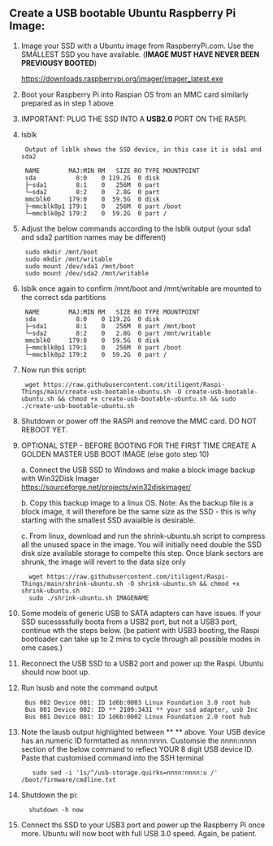    ## Create a USB bootable Ubuntu Raspberry Pi Image: ##
  
  
    
1. Image your SSD with a Ubuntu image from RaspberryPi.com. Use the SMALLEST SSD you have available. (**IMAGE MUST HAVE NEVER BEEN PREVIOUSY BOOTED**) 

   https://downloads.raspberrypi.org/imager/imager_latest.exe

2. Boot your Raspberry Pi into Raspian OS from an MMC card similarly prepared as in step 1 above  

3. IMPORTANT: PLUG THE SSD INTO A **USB2.0** PORT ON THE RASPI. 

4. lsblk

        Output of lsblk shows the SSD device, in this case it is sda1 and sda2 
 
        NAME        MAJ:MIN RM   SIZE RO TYPE MOUNTPOINT
        sda           8:0    0 119.2G  0 disk 
        ├─sda1        8:1    0   256M  0 part 
        └─sda2        8:2    0   2.8G  0 part 
        mmcblk0     179:0    0  59.5G  0 disk 
        ├─mmcblk0p1 179:1    0   256M  0 part /boot
        └─mmcblk0p2 179:2    0  59.2G  0 part /


5. Adjust the below commands according to the lsblk output (your sda1 and sda2 partition names may be different)

        sudo mkdir /mnt/boot
        sudo mkdir /mnt/writable
        sudo mount /dev/sda1 /mnt/boot
        sudo mount /dev/sda2 /mnt/writable


6. lsblk once again to confirm /mnt/boot and /mnt/writable are mounted to the correct sda partitions
        
        NAME        MAJ:MIN RM   SIZE RO TYPE MOUNTPOINT
        sda           8:0    0 119.2G  0 disk 
        ├─sda1        8:1    0   256M  0 part /mnt/boot
        └─sda2        8:2    0   2.8G  0 part /mnt/writable
        mmcblk0     179:0    0  59.5G  0 disk 
        ├─mmcblk0p1 179:1    0   256M  0 part /boot
        └─mmcblk0p2 179:2    0  59.2G  0 part /


7. Now run this script:

        wget https://raw.githubusercontent.com/itiligent/Raspi-Things/main/create-usb-bootable-ubuntu.sh -O create-usb-bootable-ubuntu.sh && chmod +x create-usb-bootable-ubuntu.sh && sudo ./create-usb-bootable-ubuntu.sh


8. Shutdown or power off the RASPI and remove the MMC card.  DO NOT REBOOT YET.


9. OPTIONAL STEP - BEFORE BOOTING FOR THE FIRST TIME CREATE A GOLDEN MASTER USB BOOT IMAGE (else goto step 10)

   a. Connect the USB SSD to Windows and make a block image backup with Win32Disk Imager https://sourceforge.net/projects/win32diskimager/

   b. Copy this backup image to a linux OS. 
      Note: As the backup file is a block image, it will therefore be the same size as the SSD - this is why starting with the smallest SSD avaialble is desirable.
   
     c. From linux, download and run the shrink-ubuntu.sh script to compress all the unused space in the image. 
        You will initially need double the SSD disk size available storage to compelte this step. 
        Once blank sectors are shrunk, the image will revert to the data size only
            
         wget https://raw.githubusercontent.com/itiligent/Raspi-Things/main/shrink-ubuntu.sh -O shrink-ubuntu.sh && chmod +x shrink-ubuntu.sh
         sudo ./shrink-ubuntu.sh IMAGENAME


10. Some models of generic USB to SATA adapters can have issues. If your SSD sucessssfully boota from a USB2 port, but not a USB3 port, continue wth the steps below. 
   (be patient with USB3 booting, the Raspi bootloader can take up to 2 mins to cycle through all possible modes in ome cases.)  



10. Reconnect the USB SSD to a USB2 port and power up the Raspi. Ubuntu should now boot up.


11. Run lsusb and note the command output 

         Bus 002 Device 001: ID 1d6b:0003 Linux Foundation 3.0 root hub
         Bus 001 Device 002: ID ** 2109:3431 ** your ssd adapter, usb Inc
         Bus 001 Device 001: ID 1d6b:0002 Linux Foundation 2.0 root hub

12.  Note the lausb output highlighted between **  ** above. Your USB device has an numeric ID formtatted as nnnn:nnnn. 
      Customsie the nnnn:nnnn section of the below command to reflect YOUR 8 digit USB device ID. 
      Paste that customised command into the SSH terminal
      
            sudo sed -i '1s/^/usb-storage.quirks=nnnn:nnnn:u /'  /boot/firmware/cmdline.txt
            
13. Shutdown the pi: 

          shutdown -h now

        
14. Connect ths SSD to your USB3 port and power up the Raspberry Pi once more. Ubuntu will now boot with full USB 3.0 speed. Again, be patient.
